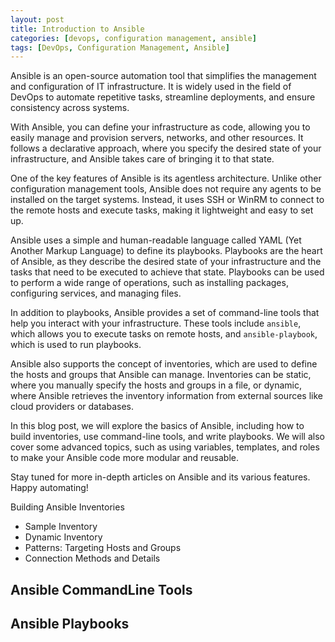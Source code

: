 ```yaml
---
layout: post
title: Introduction to Ansible
categories: [devops, configuration management, ansible]
tags: [DevOps, Configuration Management, Ansible]
---
```


Ansible is an open-source automation tool that simplifies the management and configuration of IT infrastructure. It is widely used in the field of DevOps to automate repetitive tasks, streamline deployments, and ensure consistency across systems.

With Ansible, you can define your infrastructure as code, allowing you to easily manage and provision servers, networks, and other resources. It follows a declarative approach, where you specify the desired state of your infrastructure, and Ansible takes care of bringing it to that state.

One of the key features of Ansible is its agentless architecture. Unlike other configuration management tools, Ansible does not require any agents to be installed on the target systems. Instead, it uses SSH or WinRM to connect to the remote hosts and execute tasks, making it lightweight and easy to set up.

Ansible uses a simple and human-readable language called YAML (Yet Another Markup Language) to define its playbooks. Playbooks are the heart of Ansible, as they describe the desired state of your infrastructure and the tasks that need to be executed to achieve that state. Playbooks can be used to perform a wide range of operations, such as installing packages, configuring services, and managing files.

In addition to playbooks, Ansible provides a set of command-line tools that help you interact with your infrastructure. These tools include `ansible`, which allows you to execute tasks on remote hosts, and `ansible-playbook`, which is used to run playbooks.

Ansible also supports the concept of inventories, which are used to define the hosts and groups that Ansible can manage. Inventories can be static, where you manually specify the hosts and groups in a file, or dynamic, where Ansible retrieves the inventory information from external sources like cloud providers or databases.

In this blog post, we will explore the basics of Ansible, including how to build inventories, use command-line tools, and write playbooks. We will also cover some advanced topics, such as using variables, templates, and roles to make your Ansible code more modular and reusable.

Stay tuned for more in-depth articles on Ansible and its various features. Happy automating!

Building Ansible Inventories
- Sample Inventory
- Dynamic Inventory
- Patterns: Targeting Hosts and Groups
- Connection Methods and Details

Ansible CommandLine Tools
- 

Ansible Playbooks
- 